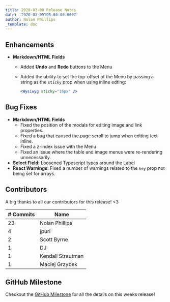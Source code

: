 ```yaml
---
title: 2020-03-09 Release Notes
date: '2020-03-09T05:00:00.000Z'
author: Nolan Phillips
_template: doc
---
```


## Enhancements

- **Markdown/HTML Fields**

  - Added **Undo** and **Redo** buttons to the Menu
  - Added the ability to set the top-offset of the Menu by passing a string as the `sticky` prop when using inline edting:

    ```jsx
    <Wysiwyg sticky="16px" />
    ```

## Bug Fixes

- **Markdown/HTML Fields**
  - Fixed the position of the modals for editing image and link properties.
  - Fixed a bug that caused the page scroll to jump when editing text inline.
  - Fixed a z-index issue with the Menu
  - Fixed an issue where the table and image menus were re-rendering unnecessarily.
- **Select Field:** Loosened Typescript types around the Label
- **React Warnings:** Fixed a number of warnings related to the `key` prop not being set for arrays.

## Contributors

A big thanks to all our contributors for this release! <3

| # Commits | Name              |
| --------- | ----------------- |
| 23        | Nolan Phillips    |
| 4         | jpuri             |
| 2         | Scott Byrne       |
| 1         | DJ                |
| 1         | Kendall Strautman |
| 1         | Maciej Grzybek    |

## GitHub Milestone

Checkout the [GitHub Milestone](https://github.com/tinacms/tinacms/milestone/15?closed=1 '2020-03-09 Release') for all the details on this weeks release!
